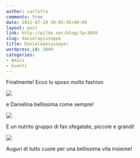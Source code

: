 ```yaml
---
author: carlotta
comments: true
date: 2012-07-20 10:05:45+00:00
layout: post
link: http://pilde.net/blog/?p=3049
slug: danielagiuseppe
title: Daniela&Giuseppe!
wordpress_id: 3049
categories:
- Amici
- Eventi
---
```


Finalmente! Ecco lo sposo molto fashion

![]({{baseurl}}/uploads/2012/07/giuseppe.jpg)




e Danielina bellissima come sempre!

![]({{baseurl}}/uploads/2012/07/daniela.jpg)




E un nutrito gruppo di fan sfegatate, piccole e grandi!

![]({{baseurl}}/uploads/2012/07/amici.jpg)




Auguri di tutto cuore per una bellissima vita insieme!
